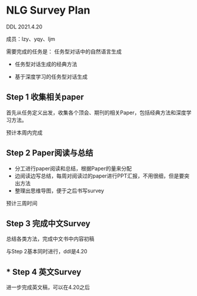 # NLG Survey Plan

DDL  2021.4.20

成员：lzy、yqy、ljm

需要完成的任务是： 任务型对话中的自然语言生成	

+ 任务型对话生成的经典方法	

+ 基于深度学习的任务型对话生成	

## Step 1  收集相关paper

首先从任务定义出发，收集各个顶会、期刊的相关Paper，包括经典方法和深度学习方法。

预计本周内完成

## Step 2  Paper阅读与总结

+ 分工进行paper阅读和总结，根据Paper的量来分配
+ 边阅读边写总结，每周对阅读过的paper进行PPT汇报，不用很细，但是要突出方法
+ 整理出思维导图，便于之后书写survey

预计三周时间

## Step 3  完成中文Survey

总结各类方法，完成中文书中内容初稿

与Step 2基本同时进行，ddl是4.20

## * Step 4  英文Survey

进一步完成英文稿，可以在4.20之后


